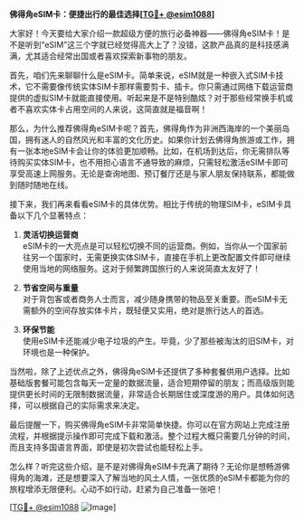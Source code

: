 **佛得角eSIM卡：便捷出行的最佳选择[[TG💪+ @esim1088](https://t.me/s/esim1088)]**

大家好！今天要给大家介绍一款超级方便的旅行必备神器——佛得角eSIM卡！是不是听到“eSIM”这三个字就已经觉得高大上了？没错，这款产品真的是科技感满满，尤其适合经常出国或者喜欢探索新事物的朋友。

首先，咱们先来聊聊什么是eSIM卡。简单来说，eSIM就是一种嵌入式SIM卡技术，它不需要像传统实体SIM卡那样需要剪卡、插卡。你只需通过网络下载运营商提供的虚拟SIM卡就能直接使用。听起来是不是特别酷炫？对于那些经常换手机或者不喜欢实体卡占用空间的人来说，这简直就是福音啊！

那么，为什么推荐佛得角eSIM卡呢？首先，佛得角作为非洲西海岸的一个美丽岛国，拥有迷人的自然风光和丰富的文化历史。如果你计划去佛得角旅游或工作，拥有一张本地eSIM卡会让你的体验更加顺畅。比如，在机场到达后，你无需排队等待购买实体SIM卡，也不用担心语言不通导致的麻烦，只需轻松激活eSIM卡即可享受高速上网服务。无论是查询地图、预订餐厅还是与家人朋友保持联系，都能做到随时随地在线。

接下来，我们再来看看eSIM卡的具体优势。相比于传统的物理SIM卡，eSIM卡具备以下几个显著特点：

1. **灵活切换运营商**  
   eSIM卡的一大亮点是可以轻松切换不同的运营商。例如，当你从一个国家前往另一个国家时，无需更换实体SIM卡，直接在手机上更改配置文件即可继续使用当地的网络服务。这对于频繁跨国旅行的人来说简直太友好了！

2. **节省空间与重量**  
   对于背包客或者商务人士而言，减少随身携带的物品至关重要。而eSIM卡无需额外的空间存放实体卡片，既轻便又实用，绝对是旅行达人的首选。

3. **环保节能**  
   使用eSIM卡还能减少电子垃圾的产生。毕竟，少了那些被淘汰的旧SIM卡，对环境也是一种保护。

当然啦，除了上述优点之外，佛得角eSIM卡还提供了多种套餐供用户选择。比如基础版套餐可能包含每天一定量的数据流量，适合短期停留的朋友；而高级版则能提供更长时间的无限制数据流量，非常适合长期居住或深度游的用户。具体如何选择，可以根据自己的实际需求来决定。

最后提醒一下，购买佛得角eSIM卡非常简单快捷。你可以在官方网站上完成注册流程，并根据提示操作即可完成下载和激活。整个过程大概只需要几分钟的时间，而且支持多国语言界面，即使是初次尝试也能轻松上手。

怎么样？听完这些介绍，是不是对佛得角eSIM卡充满了期待？无论你是想畅游佛得角的海滩，还是想要深入了解当地的风土人情，一张优质的eSIM卡都能为你的旅程增添无限便利。心动不如行动，赶紧为自己准备一张吧！

[[TG💪+ @esim1088](https://t.me/s/esim1088) ![Image](https://i.postimg.cc/4NQfJmqS/Snipaste-2025-05-13-00-14-12.png)]